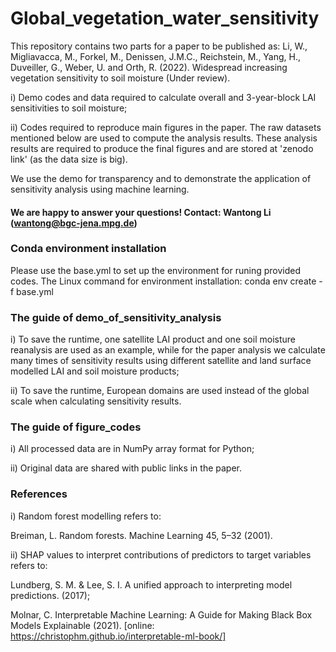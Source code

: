 # Global_vegetation_water_sensitivity
This repository contains two parts for a paper to be published as: Li, W., Migliavacca, M., Forkel, M., Denissen, J.M.C., Reichstein, M., Yang, H., Duveiller, G., Weber, U. and Orth, R. (2022). Widespread increasing vegetation sensitivity to soil moisture (Under review).

i) Demo codes and data required to calculate overall and 3-year-block LAI sensitivities to soil moisture;

ii) Codes required to reproduce main figures in the paper. The raw datasets mentioned below are used to compute the analysis results. These analysis results are required to produce the final figures and are stored at 'zenodo link' (as the data size is big).

We use the demo for transparency and to demonstrate the application of sensitivity analysis using machine learning.

#### We are happy to answer your questions! Contact: Wantong Li (wantong@bgc-jena.mpg.de) 

### Conda environment installation
Please use the base.yml to set up the environment for runing provided codes. The Linux command for environment installation: conda env create -f base.yml

### The guide of demo_of_sensitivity_analysis
i) To save the runtime, one satellite LAI product and one soil moisture reanalysis are used as an example, while for the paper analysis we calculate many times of sensitivity results using different satellite and land surface modelled LAI and soil moisture products;

ii) To save the runtime, European domains are used instead of the global scale when calculating sensitivity results.

### The guide of figure_codes
i) All processed data are in NumPy array format for Python;

ii) Original data are shared with public links in the paper. 

### References
i) Random forest modelling refers to: 

Breiman, L. Random forests. Machine Learning 45, 5–32 (2001).

ii) SHAP values to interpret contributions of predictors to target variables refers to:

Lundberg, S. M. & Lee, S. I. A unified approach to interpreting model predictions. (2017);

Molnar, C. Interpretable Machine Learning: A Guide for Making Black Box Models Explainable (2021). [online: https://christophm.github.io/interpretable-ml-book/]
